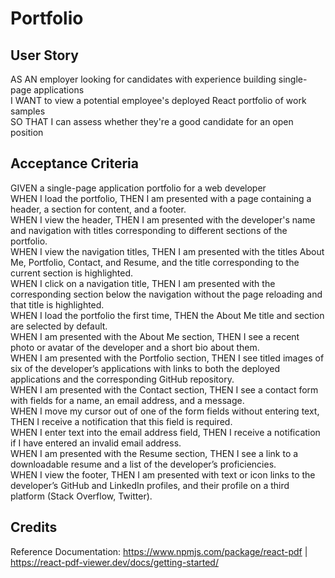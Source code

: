 # Portfolio

## User Story
AS AN employer looking for candidates with experience building single-page applications  
I WANT to view a potential employee's deployed React portfolio of work samples  
SO THAT I can assess whether they're a good candidate for an open position  

## Acceptance Criteria
GIVEN a single-page application portfolio for a web developer  
WHEN I load the portfolio, THEN I am presented with a page containing a header, a section for content, and a footer.  
WHEN I view the header, THEN I am presented with the developer's name and navigation with titles corresponding to different sections of the portfolio.  
WHEN I view the navigation titles, THEN I am presented with the titles About Me, Portfolio, Contact, and Resume, and the title corresponding to the current section is highlighted.  
WHEN I click on a navigation title, THEN I am presented with the corresponding section below the navigation without the page reloading and that title is highlighted.  
WHEN I load the portfolio the first time, THEN the About Me title and section are selected by default.  
WHEN I am presented with the About Me section, THEN I see a recent photo or avatar of the developer and a short bio about them.  
WHEN I am presented with the Portfolio section, THEN I see titled images of six of the developer’s applications with links to both the deployed applications and the corresponding GitHub repository.  
WHEN I am presented with the Contact section, THEN I see a contact form with fields for a name, an email address, and a message.  
WHEN I move my cursor out of one of the form fields without entering text, THEN I receive a notification that this field is required.  
WHEN I enter text into the email address field, THEN I receive a notification if I have entered an invalid email address.  
WHEN I am presented with the Resume section, THEN I see a link to a downloadable resume and a list of the developer’s proficiencies.  
WHEN I view the footer, THEN I am presented with text or icon links to the developer’s GitHub and LinkedIn profiles, and their profile on a third platform (Stack Overflow, Twitter).  

## Credits
Reference Documentation: https://www.npmjs.com/package/react-pdf | https://react-pdf-viewer.dev/docs/getting-started/